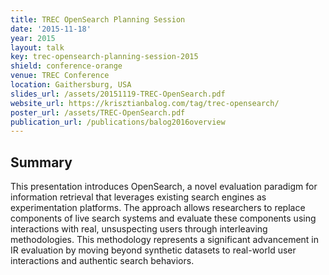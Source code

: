 ```yaml
---
title: TREC OpenSearch Planning Session
date: '2015-11-18'
year: 2015
layout: talk
key: trec-opensearch-planning-session-2015
shield: conference-orange
venue: TREC Conference
location: Gaithersburg, USA
slides_url: /assets/20151119-TREC-OpenSearch.pdf
website_url: https://krisztianbalog.com/tag/trec-opensearch/
poster_url: /assets/TREC-OpenSearch.pdf
publication_url: /publications/balog2016overview
---
```


## Summary

This presentation introduces OpenSearch, a novel evaluation paradigm for information retrieval that leverages existing search engines as experimentation platforms. The approach allows researchers to replace components of live search systems and evaluate these components using interactions with real, unsuspecting users through interleaving methodologies. This methodology represents a significant advancement in IR evaluation by moving beyond synthetic datasets to real-world user interactions and authentic search behaviors.
